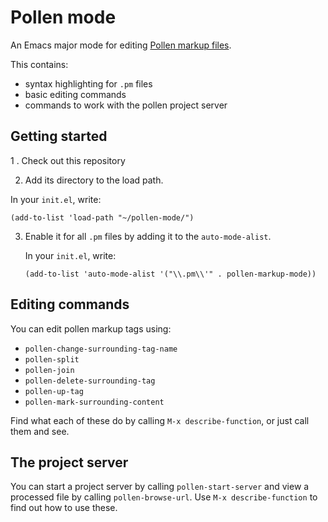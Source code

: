 # Pollen mode
An Emacs major mode for editing [Pollen markup files](https://docs.racket-lang.org/pollen/).

This contains:
 - syntax highlighting for `.pm` files
 - basic editing commands
 - commands to work with the pollen project server

## Getting started

1 . Check out this repository

2. Add its directory to the load path.

  In your `init.el`, write:

  ```elisp
  (add-to-list 'load-path "~/pollen-mode/")
  ```

3. Enable it for all `.pm` files by adding it to the `auto-mode-alist`.

   In your `init.el`, write:

   ```elisp
   (add-to-list 'auto-mode-alist '("\\.pm\\'" . pollen-markup-mode))
   ```

## Editing commands

You can edit pollen markup tags using:
 - `pollen-change-surrounding-tag-name`
 - `pollen-split`
 - `pollen-join`
 - `pollen-delete-surrounding-tag`
 - `pollen-up-tag`
 - `pollen-mark-surrounding-content`

Find what each of these do by calling `M-x describe-function`, or just call them and see.

## The project server

You can start a project server by calling `pollen-start-server` and view a processed file by calling `pollen-browse-url`. Use `M-x describe-function` to find out how to use these.
